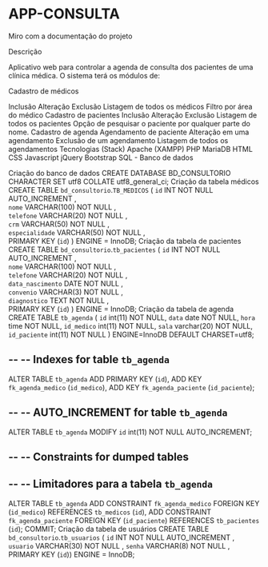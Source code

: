 # APP-CONSULTA
Miro com a documentação do projeto


Descrição

Aplicativo web para controlar a agenda de consulta dos pacientes de uma clínica médica. O sistema terá os módulos de:


Cadastro de médicos

Inclusão
Alteração
Exclusão
Listagem de todos os médicos
Filtro por área do médico
Cadastro de pacientes
Inclusão
Alteração
Exclusão
Listagem de todos os pacientes
Opção de pesquisar o paciente por qualquer parte do nome.
Cadastro de agenda
Agendamento de paciente
Alteração em uma agendamento
Exclusão de um agendamento
Listagem de todos os agendamentos
Tecnologias (Stack)
Apache (XAMPP)
PHP
MariaDB
HTML
CSS
Javascript
jQuery
Bootstrap
SQL - Banco de dados


Criação do banco de dados
CREATE DATABASE BD_CONSULTORIO CHARACTER SET utf8 COLLATE utf8_general_ci;
Criação da tabela médicos
CREATE TABLE `bd_consultorio`.`TB_MEDICOS` ( 
    `id` INT NOT NULL AUTO_INCREMENT ,  
    `nome` VARCHAR(100) NOT NULL ,  
    `telefone` VARCHAR(20) NOT NULL ,  
    `crm` VARCHAR(50) NOT NULL ,  
    `especialidade` VARCHAR(50) NOT NULL ,    
    PRIMARY KEY  (`id`)
) 
ENGINE = InnoDB;
Criação da tabela de pacientes
CREATE TABLE `bd_consultorio`.`tb_pacientes` ( 
    `id` INT NOT NULL AUTO_INCREMENT ,  
    `nome` VARCHAR(100) NOT NULL ,  
    `telefone` VARCHAR(20) NOT NULL ,  
    `data_nascimento` DATE NOT NULL ,  
    `convenio` VARCHAR(3) NOT NULL ,  
    `diagnostico` TEXT NOT NULL ,   
     PRIMARY KEY  (`id`)
) 
ENGINE = InnoDB;
Criação da tabela de agenda
CREATE TABLE `tb_agenda` (
  `id` int(11) NOT NULL,
  `data` date NOT NULL,
  `hora` time NOT NULL,
  `id_medico` int(11) NOT NULL,
  `sala` varchar(20) NOT NULL,
  `id_paciente` int(11) NOT NULL
) ENGINE=InnoDB DEFAULT CHARSET=utf8;

--
-- Indexes for table `tb_agenda`
--
ALTER TABLE `tb_agenda`
  ADD PRIMARY KEY (`id`),
  ADD KEY `fk_agenda_medico` (`id_medico`),
  ADD KEY `fk_agenda_paciente` (`id_paciente`);

--
-- AUTO_INCREMENT for table `tb_agenda`
--
ALTER TABLE `tb_agenda`
  MODIFY `id` int(11) NOT NULL AUTO_INCREMENT;

--
-- Constraints for dumped tables
--

--
-- Limitadores para a tabela `tb_agenda`
--
ALTER TABLE `tb_agenda`
  ADD CONSTRAINT `fk_agenda_medico` FOREIGN KEY (`id_medico`) REFERENCES `tb_medicos` (`id`),
  ADD CONSTRAINT `fk_agenda_paciente` FOREIGN KEY (`id_paciente`) REFERENCES `tb_pacientes` (`id`);
COMMIT;
Criação da tabela de usuários
CREATE TABLE `bd_consultorio`.`tb_usuarios` ( `id` INT NOT NULL AUTO_INCREMENT ,  `usuario` VARCHAR(30) NOT NULL ,  `senha` VARCHAR(8) NOT NULL ,    PRIMARY KEY  (`id`)) ENGINE = InnoDB;
